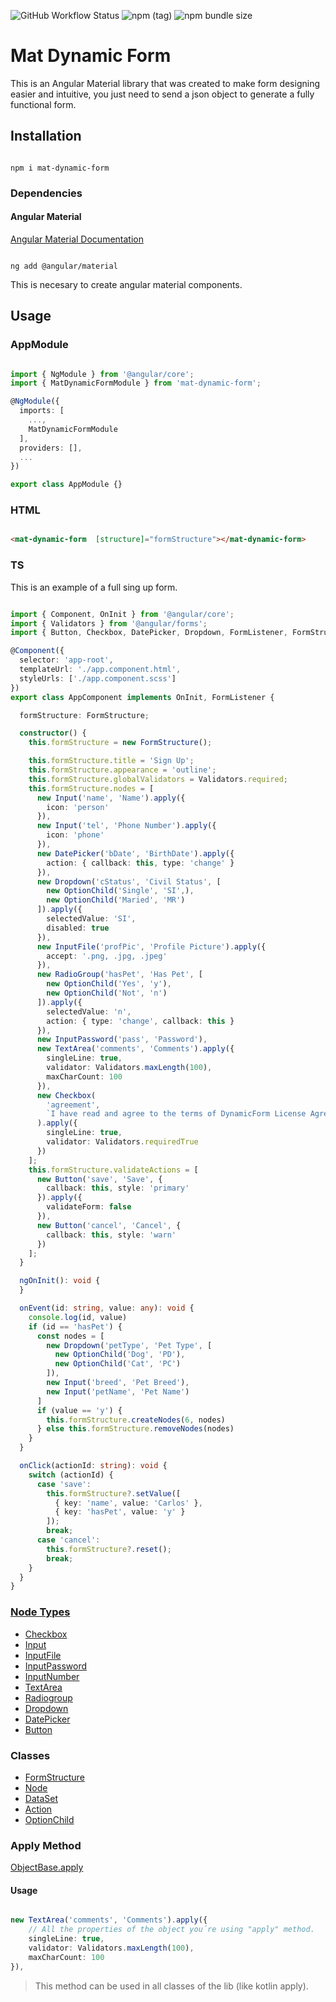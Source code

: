 ![GitHub Workflow Status](https://img.shields.io/github/workflow/status/Charlieras262/DynamicFrom/Node.js%20CI) ![npm (tag)](https://img.shields.io/npm/v/mat-dynamic-form/latest) ![npm bundle size](https://img.shields.io/bundlephobia/min/mat-dynamic-form)  
# Mat Dynamic Form

  

This is an Angular Material library that was created to make form designing easier and intuitive, you just need to send a json object to generate a fully functional form.

  

## Installation

```

npm i mat-dynamic-form

```

  

### Dependencies <a id="dependencies"></id>

  

#### Angular Material

[Angular Material Documentation](https://material.angular.io/guide/getting-started)

```

ng add @angular/material

```

This is necesary to create angular material components.


## Usage

  

### AppModule

```typescript

import { NgModule } from '@angular/core';
import { MatDynamicFormModule } from 'mat-dynamic-form';

@NgModule({
  imports: [
    ...,
    MatDynamicFormModule
  ],
  providers: [],
  ...
})

export class AppModule {}

```


### HTML

```html

<mat-dynamic-form  [structure]="formStructure"></mat-dynamic-form>

```

### TS

This is an example of a full sing up form.

```typescript

import { Component, OnInit } from '@angular/core';
import { Validators } from '@angular/forms';
import { Button, Checkbox, DatePicker, Dropdown, FormListener, FormStructure, Input, InputFile, InputPassword, OptionChild, RadioGroup, TextArea } from 'mat-dynamic-form';

@Component({
  selector: 'app-root',
  templateUrl: './app.component.html',
  styleUrls: ['./app.component.scss']
})
export class AppComponent implements OnInit, FormListener {

  formStructure: FormStructure;

  constructor() {
    this.formStructure = new FormStructure();

    this.formStructure.title = 'Sign Up';
    this.formStructure.appearance = 'outline';
    this.formStructure.globalValidators = Validators.required;
    this.formStructure.nodes = [
      new Input('name', 'Name').apply({
        icon: 'person'
      }),
      new Input('tel', 'Phone Number').apply({
        icon: 'phone'
      }),
      new DatePicker('bDate', 'BirthDate').apply({
        action: { callback: this, type: 'change' }
      }),
      new Dropdown('cStatus', 'Civil Status', [
        new OptionChild('Single', 'SI',),
        new OptionChild('Maried', 'MR')
      ]).apply({
        selectedValue: 'SI',
        disabled: true
      }),
      new InputFile('profPic', 'Profile Picture').apply({
        accept: '.png, .jpg, .jpeg'
      }),
      new RadioGroup('hasPet', 'Has Pet', [
        new OptionChild('Yes', 'y'),
        new OptionChild('Not', 'n')
      ]).apply({
        selectedValue: 'n',
        action: { type: 'change', callback: this }
      }),
      new InputPassword('pass', 'Password'),
      new TextArea('comments', 'Comments').apply({
        singleLine: true,
        validator: Validators.maxLength(100),
        maxCharCount: 100
      }),
      new Checkbox(
        'agreement',
        `I have read and agree to the terms of DynamicForm License Agreement, <strong><a href='https://www.google.com'>Read the license here.<a </strong>`
      ).apply({
        singleLine: true,
        validator: Validators.requiredTrue
      })
    ];
    this.formStructure.validateActions = [
      new Button('save', 'Save', {
        callback: this, style: 'primary'
      }).apply({
        validateForm: false
      }),
      new Button('cancel', 'Cancel', {
        callback: this, style: 'warn'
      })
    ];
  }

  ngOnInit(): void {
  }

  onEvent(id: string, value: any): void {
    console.log(id, value)
    if (id == 'hasPet') {
      const nodes = [
        new Dropdown('petType', 'Pet Type', [
          new OptionChild('Dog', 'PD'),
          new OptionChild('Cat', 'PC')
        ]),
        new Input('breed', 'Pet Breed'),
        new Input('petName', 'Pet Name')
      ]
      if (value == 'y') {
        this.formStructure.createNodes(6, nodes)
      } else this.formStructure.removeNodes(nodes)
    }
  }

  onClick(actionId: string): void {
    switch (actionId) {
      case 'save':
        this.formStructure?.setValue([
          { key: 'name', value: 'Carlos' },
          { key: 'hasPet', value: 'y' }
        ]);
        break;
      case 'cancel':
        this.formStructure?.reset();
        break;
    }
  }
}

```

### [Node Types](https://github.com/Charlieras262/DynamicFrom/blob/9df0525bd140aff183a0507571e1ed63088ce484/projects/mat-dynamic-form/src/lib/models/Node.ts#L10)

* [Checkbox](https://github.com/Charlieras262/DynamicFrom/blob/9df0525bd140aff183a0507571e1ed63088ce484/projects/mat-dynamic-form/src/lib/models/Node.ts#L66)
* [Input](https://github.com/Charlieras262/DynamicFrom/blob/9df0525bd140aff183a0507571e1ed63088ce484/projects/mat-dynamic-form/src/lib/models/Node.ts#L75)
* [InputFile](https://github.com/Charlieras262/DynamicFrom/blob/9df0525bd140aff183a0507571e1ed63088ce484/projects/mat-dynamic-form/src/lib/models/Node.ts#L88)
* [InputPassword](https://github.com/Charlieras262/DynamicFrom/blob/9df0525bd140aff183a0507571e1ed63088ce484/projects/mat-dynamic-form/src/lib/models/Node.ts#L99)
* [InputNumber](https://github.com/Charlieras262/DynamicFrom/blob/9df0525bd140aff183a0507571e1ed63088ce484/projects/mat-dynamic-form/src/lib/models/Node.ts#L114)
* [TextArea](https://github.com/Charlieras262/DynamicFrom/blob/9df0525bd140aff183a0507571e1ed63088ce484/projects/mat-dynamic-form/src/lib/models/Node.ts#L107)
* [Radiogroup](https://github.com/Charlieras262/DynamicFrom/blob/9df0525bd140aff183a0507571e1ed63088ce484/projects/mat-dynamic-form/src/lib/models/Node.ts#L121)
* [Dropdown](https://github.com/Charlieras262/DynamicFrom/blob/9df0525bd140aff183a0507571e1ed63088ce484/projects/mat-dynamic-form/src/lib/models/Node.ts#L129)
* [DatePicker](https://github.com/Charlieras262/DynamicFrom/blob/9df0525bd140aff183a0507571e1ed63088ce484/projects/mat-dynamic-form/src/lib/models/Node.ts#L137)
* [Button](https://github.com/Charlieras262/DynamicFrom/blob/9df0525bd140aff183a0507571e1ed63088ce484/projects/mat-dynamic-form/src/lib/models/Node.ts#L147)

### Classes

* [FormStructure](https://github.com/Charlieras262/DynamicFrom/blob/main/projects/mat-dynamic-form/src/lib/models/FormStructure.ts)
* [Node](https://github.com/Charlieras262/DynamicFrom/blob/main/projects/mat-dynamic-form/src/lib/models/Node.ts)
* [DataSet](https://github.com/Charlieras262/DynamicFrom/blob/main/projects/mat-dynamic-form/src/lib/models/DataSet.ts)
* [Action](https://github.com/Charlieras262/DynamicFrom/blob/main/projects/mat-dynamic-form/src/lib/models/Action.ts)
* [OptionChild](https://github.com/Charlieras262/DynamicFrom/blob/main/projects/mat-dynamic-form/src/lib/models/OptionChild.ts)

### Apply Method
[ObjectBase.apply](https://github.com/Charlieras262/DynamicFrom/blob/d4ef39f5a12e6670c0378cd72be3de5d7d7a8993/projects/mat-dynamic-form/src/lib/models/base/ObjectBase.ts#L2)
#### Usage

```typescript

new TextArea('comments', 'Comments').apply({
	// All the properties of the object you´re using "apply" method.
	singleLine: true, 
	validator: Validators.maxLength(100), 
	maxCharCount: 100 
}),

```
> This method can be used in all classes of the lib (like kotlin apply).